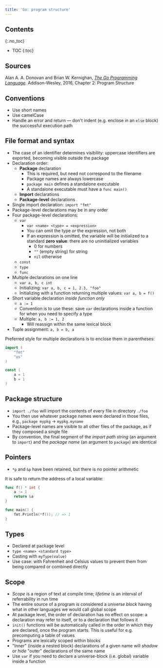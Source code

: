 ```yaml
---
title: 'Go: program structure'
---
```


## Contents
{:.no_toc}

* TOC
{:toc}


## Sources

Alan A. A. Donovan and Brian W. Kernighan, *[The Go Programming Language].*
Addison-Wesley, 2016, Chapter 2: Program Structure

[The Go Programming Language]: http://www.gopl.io/


## Conventions

* Use short names
* Use camelCase
* Handle an error and return — don't indent (e.g. enclose in an `else` block) the successful execution path


## File format and syntax

* The case of an identifier determines visibility: uppercase identifiers are exported, becoming visible outside the package
* Declaration order:
    - **Package** declaration
        + This is required, but need not correspond to the filename
        + Package names are always lowercase
        + `package main` defines a standalone executable
        + A standalone executable must have a `func main()`
    - **Import** declarations
    - **Package-level** declarations
* Single import declaration: `import "fmt"`
* Package-level declarations may be in any order
* Four package-level declarations:
    - `var`
        + `var <name> <type> = <expression>`
        + You can omit the type *or* the expression, not both
        + If an expression is omitted, the variable will be initialized to a standard **zero value**: there are no uninitialized variables
            * 0 for numbers
            * `""` (empty string) for string
            * `nil` otherwise
    - `const`
    - `type`
    - `func`
* Multiple declarations on one line
    - `var a, b, c int`
    - Initializing: `var a, b, c = 1, 2.3, "foo"`
    - Initializing with a function returning multiple values: `var a, b = f()`
* Short variable declaration *inside function only*
    - `a := 1`
    - Convention is to use these: save `var` declarations inside a function for when you need to specify a type
    - Multiple: `a, b := 1, 2`
        + Will reassign within the same lexical block
* Tuple assignment: `a, b = b, a`

Preferred style for multiple declarations is to enclose them in parentheses:

```go
import (
    "fmt"
    "os"
)
```

```go
const (
    a = 1
    b = 1
)
```


## Package structure

* `import ./foo` will import the contents of every file in directory `./foo`
* You then use whatever package names were declared in those files, e.g., `package mypkg` → `mypkg.myname`
* Package-level names are visible to all other files of the package, as if they composed a single file
* By convention, the final segment of the *import path string* (an argument to `import`) and the *package name* (an argument to `package`) are identical


## Pointers

* `*p` and `&p` have been retained, but there is no pointer arithmetic

It is safe to return the address of a local variable:

```go
func f() * int {
    a := 1
    return &a
}

func main() {
    fmt.Println(*f()); // => 1
}
```


## Types

* Declared at package level
* `type <name> <standard type>`
* Casting with `myType(value)`
* Use case: with Fahrenheit and Celsius values to prevent them from being compared or combined directly


## Scope

* *Scope* is a region of text at compile time; *lifetime* is an interval of referrability in run time
* The entire source of a program is considered a *universe block* having what in other languages we would call global scope
* At package level, the order of declaration has no effect on scope: a declaration may refer to itself, or to a declaration that follows it
* `init()` functions will be automatically called in the order in which they are declared, once the program starts. This is useful for e.g. precomputing a table of values
* Programs are lexically scoped within blocks
* "Inner" (inside a nested block) declarations of a given name will *shadow* or *hide* "outer" declarations of the same name
* Use `var` if you need to declare a universe-block (i.e. global) variable inside a function
